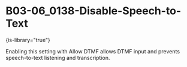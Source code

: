 # B03-06_0138-Disable-Speech-to-Text

{is-library="true"}

<snippet id="B03-06_0138-Disable-Speech-to-Text_snippet">



Enabling this setting with Allow DTMF allows DTMF input and prevents speech-to-text listening and transcription.


</snippet>